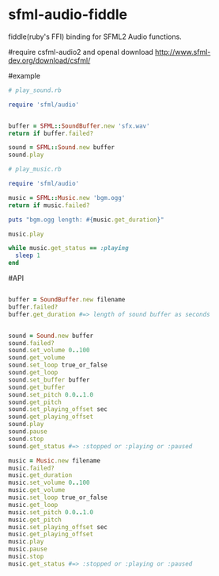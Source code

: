 # sfml-audio-fiddle
fiddle(ruby's FFI) binding for SFML2 Audio functions.

#require csfml-audio2 and openal
download http://www.sfml-dev.org/download/csfml/

#example

```ruby
# play_sound.rb

require 'sfml/audio'


buffer = SFML::SoundBuffer.new 'sfx.wav'
return if buffer.failed?

sound = SFML::Sound.new buffer
sound.play

```

```ruby
# play_music.rb

require 'sfml/audio'

music = SFML::Music.new 'bgm.ogg'
return if music.failed?

puts "bgm.ogg length: #{music.get_duration}"

music.play

while music.get_status == :playing
  sleep 1
end

```

#API

```ruby

buffer = SoundBuffer.new filename
buffer.failed?
buffer.get_duration #=> length of sound buffer as seconds


sound = Sound.new buffer
sound.failed?
sound.set_volume 0..100
sound.get_volume
sound.set_loop true_or_false
sound.get_loop
sound.set_buffer buffer
sound.get_buffer
sound.set_pitch 0.0..1.0
sound.get_pitch
sound.set_playing_offset sec
sound.get_playing_offset
sound.play
sound.pause
sound.stop
sound.get_status #=> :stopped or :playing or :paused

music = Music.new filename
music.failed?
music.get_duration
music.set_volume 0..100
music.get_volume
music.set_loop true_or_false
music.get_loop
music.set_pitch 0.0..1.0
music.get_pitch
music.set_playing_offset sec
music.get_playing_offset
music.play
music.pause
music.stop
music.get_status #=> :stopped or :playing or :paused


```
